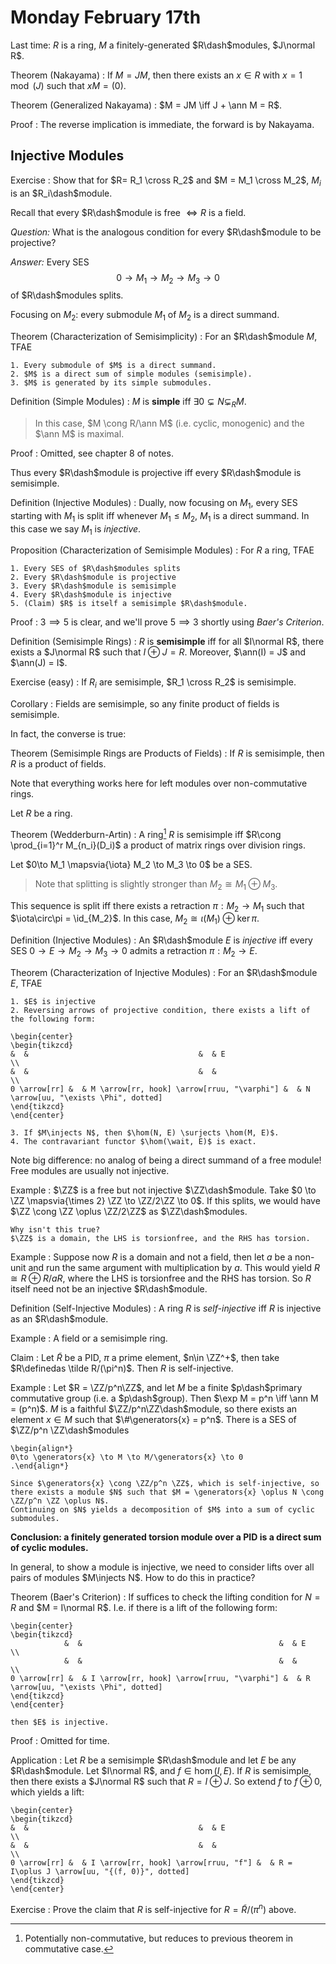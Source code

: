 # Monday February 17th

Last time: $R$ is a ring, $M$ a finitely-generated $R\dash$modules, $J\normal R$.

Theorem (Nakayama) 
: If $M = JM$, then there exists an $x\in R$ with $x = 1 \mod (J)$ such that $xM = (0)$.

Theorem (Generalized Nakayama)
: $M = JM \iff J + \ann M = R$.

Proof
: The reverse implication is immediate, the forward is by Nakayama.

## Injective Modules

Exercise
: Show that for $R=  R_1 \cross R_2$ and $M = M_1 \cross M_2$, $M_i$ is an $R_i\dash$module.

Recall that every $R\dash$module is free $\iff R$ is a field.

*Question:*
What is the analogous condition for every $R\dash$module to be projective?

*Answer:*
Every SES 
$$
0\to M_1 \to M_2 \to M_3 \to 0
$$ 
of $R\dash$modules splits.

Focusing on $M_2$: every submodule $M_1$ of $M_2$ is a direct summand.

Theorem (Characterization of Semisimplicity)
:   For an $R\dash$module $M$, TFAE

    1. Every submodule of $M$ is a direct summand.
    2. $M$ is a direct sum of simple modules (semisimple).
    3. $M$ is generated by its simple submodules.

Definition (Simple Modules)
: $M$ is **simple** iff $\exists 0 \subsetneq N \subsetneq_R M$.

> In this case, $M \cong R/\ann M$ (i.e. cyclic, monogenic) and the $\ann M$ is maximal.

Proof
: Omitted, see chapter 8 of notes.

Thus every $R\dash$module is projective iff every $R\dash$module is semisimple.

Definition (Injective Modules)
: Dually, now focusing on $M_1$, every SES starting with $M_1$ is split iff whenever $M_1 \leq M_2$, $M_1$ is a direct summand.
  In this case we say $M_1$ is *injective*.

Proposition (Characterization of Semisimple Modules)
:   For $R$ a ring, TFAE

    1. Every SES of $R\dash$modules splits
    2. Every $R\dash$module is projective
    3. Every $R\dash$module is semisimple
    4. Every $R\dash$module is injective
    5. (Claim) $R$ is itself a semisimple $R\dash$module.

Proof
: $3 \implies 5$ is clear, and we'll prove $5\implies 3$ shortly using *Baer's Criterion*.

Definition (Semisimple Rings)
: $R$ is **semisimple** iff for all $I\normal R$, there exists a $J\normal R$ such that $I\oplus J = R$.
Moreover, $\ann(I) = J$ and $\ann(J) = I$.

Exercise (easy)
: If $R_i$ are semisimple, $R_1 \cross R_2$ is semisimple.

Corollary
: Fields are semisimple, so any finite product of fields is semisimple.

In fact, the converse is true:

Theorem (Semisimple Rings are Products of Fields)
: If $R$ is semisimple, then $R$ is a product of fields.

Note that everything works here for left modules over non-commutative rings.

Let $R$ be a ring.


Theorem (Wedderburn-Artin)
: A ring[^ring_note] $R$ is semisimple iff $R\cong \prod_{i=1}^r M_{n_i}(D_i)$ a product of matrix rings over division rings.

[^ring_note]: Potentially non-commutative, but reduces to previous theorem in commutative case.

Let $0\to M_1 \mapsvia{\iota} M_2 \to M_3 \to 0$ be a SES.

> Note that splitting is slightly stronger than $M_2 \cong M_1 \oplus M_3$.

This sequence is split iff there exists a retraction $\pi: M_2 \to M_1$ such that $\iota\circ\pi = \id_{M_2}$.
In this case, $M_2 \cong \iota(M_1) \oplus \ker \pi$.

Definition (Injective Modules)
: An $R\dash$module $E$ is *injective* iff every SES $0\to E \to M_2 \to M_3 \to 0$ admits a retraction $\pi: M_2 \to E$.

Theorem (Characterization of Injective Modules)
:   For an $R\dash$module $E$, TFAE

    1. $E$ is injective
    2. Reversing arrows of projective condition, there exists a lift of the following form:

    \begin{center}
    \begin{tikzcd}
    &  &                                      &  & E                                    \\
    &  &                                      &  &                                      \\
    0 \arrow[rr] &  & M \arrow[rr, hook] \arrow[rruu, "\varphi"] &  & N \arrow[uu, "\exists \Phi", dotted]
    \end{tikzcd}
    \end{center}

    3. If $M\injects N$, then $\hom(N, E) \surjects \hom(M, E)$.
    4. The contravariant functor $\hom(\wait, E)$ is exact.

Note big difference: no analog of being a direct summand of a free module! 
Free modules are usually not injective.

Example
:   $\ZZ$ is a free but not injective $\ZZ\dash$module.
    Take $0 \to \ZZ \mapsvia{\times 2} \ZZ \to \ZZ/2\ZZ \to 0$.
    If this splits, we would have $\ZZ \cong \ZZ \oplus \ZZ/2\ZZ$ as $\ZZ\dash$modules.
    
    Why isn't this true?
    $\ZZ$ is a domain, the LHS is torsionfree, and the RHS has torsion.

Example
:   Suppose now $R$ is a domain and not a field, then let $a$ be a non-unit and run the same argument with multiplication by $a$.
    This would yield $R \cong R \oplus R/aR$, where the LHS is torsionfree and the RHS has torsion.
    So $R$ itself need not be an injective $R\dash$module.

Definition (Self-Injective Modules)
: A ring $R$ is *self-injective* iff $R$ is injective as an $R\dash$module.

Example
: A field or a semisimple ring.

Claim
: Let $\tilde R$ be a PID, $\pi$ a prime element, $n\in \ZZ^+$, then take $R\definedas \tilde R/(\pi^n)$.
  Then $R$ is self-injective.

Example
:   Let $R = \ZZ/p^n\ZZ$, and let $M$ be a finite $p\dash$primary commutative group (i.e. a $p\dash$group).
    Then $\exp M = p^n \iff \ann M = (p^n)$.
    $M$ is a faithful $\ZZ/p^n\ZZ\dash$module, so there exists an element $x\in M$ such that $\#\generators{x} = p^n$.
    There is a SES of $\ZZ/p^n \ZZ\dash$modules

    \begin{align*}
    0\to \generators{x} \to M \to M/\generators{x} \to 0
    .\end{align*}

    Since $\generators{x} \cong \ZZ/p^n \ZZ$, which is self-injective, so there exists a module $N$ such that $M = \generators{x} \oplus N \cong \ZZ/p^n \ZZ \oplus N$.
    Continuing on $N$ yields a decomposition of $M$ into a sum of cyclic submodules.

**Conclusion: a finitely generated torsion module over a PID is a direct sum of cyclic modules.**

In general, to show a module is injective, we need to consider lifts over all pairs of modules $M\injects N$.
How to do this in practice?

Theorem (Baer's Criterion)
:   If suffices to check the lifting condition for $N = R$ and $M = I\normal R$.
    I.e. if there is a lift of the following form:

    \begin{center}
    \begin{tikzcd}
                &  &                                            &  & E                                    \\
                &  &                                            &  &                                      \\
    0 \arrow[rr] &  & I \arrow[rr, hook] \arrow[rruu, "\varphi"] &  & R \arrow[uu, "\exists \Phi", dotted]
    \end{tikzcd}
    \end{center}

    then $E$ is injective.

Proof
: Omitted for time.

Application
:   Let $R$ be a semisimple $R\dash$module and let $E$ be any $R\dash$module.
    Let $I\normal R$, and $f\in \hom(I, E)$.
    If $R$ is semisimple, then there exists a $J\normal R$ such that $R = I \oplus J$.
    So extend $f$ to $f \oplus 0$, which yields a lift:
    
    \begin{center}
    \begin{tikzcd}
    &  &                                      &  & E                                            \\
    &  &                                      &  &                                              \\
    0 \arrow[rr] &  & I \arrow[rr, hook] \arrow[rruu, "f"] &  & R = I\oplus J \arrow[uu, "{(f, 0)}", dotted]
    \end{tikzcd}
    \end{center}

Exercise
: Prove the claim that $R$ is self-injective for $R = \tilde R/(\pi^n)$ above.
